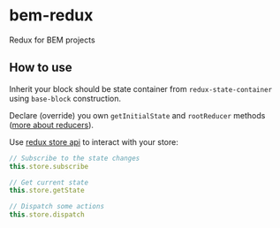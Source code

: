 # bem-redux
Redux for BEM projects

## How to use

Inherit your block should be state container from `redux-state-container` using `base-block` construction.

Declare (override) you own `getInitialState` and `rootReducer` methods ([more about reducers](http://redux.js.org/docs/basics/Reducers.html)).

Use [redux store api](http://redux.js.org/docs/basics/Store.html) to interact with your store:
```javascript
// Subscribe to the state changes
this.store.subscribe

// Get current state
this.store.getState

// Dispatch some actions
this.store.dispatch
```
